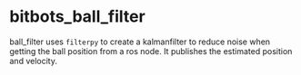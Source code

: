 # bitbots_ball_filter

ball_filter uses `filterpy` to create a kalmanfilter
to reduce noise when getting the
ball position from a ros node. It publishes the
estimated position and velocity.